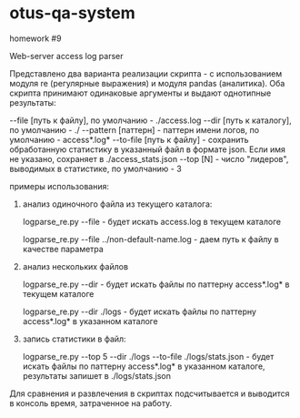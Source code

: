 # otus-qa-system

homework #9

Web-server access log parser

Представлено два варианта реализации скрипта - с использованием модуля re (регулярные выражения)
и модуля pandas (аналитика). Оба скрипта принимают одинаковые аргументы и выдают однотипные результаты:

--file [путь к файлу], по умолчанию - ./access.log
--dir [путь к каталогу], по умолчанию - ./
--pattern [паттерн] - паттерн имени логов, по умолчанию - access*.log*
--to-file [путь к файлу] - сохранить обработанную статистику в указанный файл в формате json.
  Если имя не указано, сохраняет в ./access_stats.json
--top [N] - число "лидеров", выводимых в статистике, по умолчанию - 3

примеры использования:

1) анализ одиночного файла из текущего каталога:

    logparse_re.py --file - будет искать access.log в текущем каталоге
    
    logparse_re.py --file ../non-default-name.log - даем путь к файлу в качестве параметра

2) анализ нескольких файлов

    logparse_re.py --dir - будет искать файлы по паттерну access*.log* в текущем каталоге
    
    logparse_re.py --dir ./logs - будет искать файлы по паттерну access*.log* в указанном каталоге

3) запись статистики в файл:

    logparse_re.py --top 5 --dir ./logs --to-file ./logs/stats.json - будет искать файлы по паттерну access*.log* в указанном каталоге,
    результаты запишет в ./logs/stats.json

Для сравнения и развлечения в скриптах подсчитывается и выводится в консоль время, затраченное на работу.
